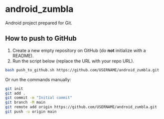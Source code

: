 # android_zumbla

Android project prepared for Git.

## How to push to GitHub

1. Create a new empty repository on GitHub (do **not** initialize with a README).
2. Run the script below (replace the URL with your repo URL).

```bash
bash push_to_github.sh https://github.com/USERNAME/android_zumbla.git
```

Or run the commands manually:

```bash
git init
git add .
git commit -m "Initial commit"
git branch -M main
git remote add origin https://github.com/USERNAME/android_zumbla.git
git push -u origin main
```
